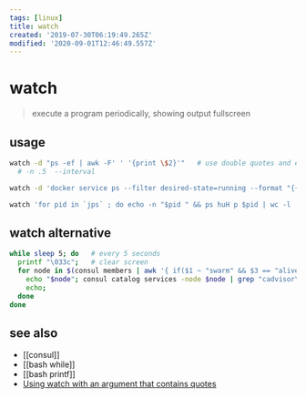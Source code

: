 ```yaml
---
tags: [linux]
title: watch
created: '2019-07-30T06:19:49.265Z'
modified: '2020-09-01T12:46:49.557Z'
---
```


# watch
> execute a program periodically, showing output fullscreen

## usage
```sh
watch -d "ps -ef | awk -F' ' '{print \$2}'"   # use double quotes and escape $
  # -n .5  --interval

watch -d 'docker service ps --filter desired-state=running --format "{{.Node}} {{.Name}}" $(docker service ls --filter mode=replicated -q)'

watch 'for pid in `jps` ; do echo -n "$pid " && ps huH p $pid | wc -l ; done'     # poor man java monitoring
```

## watch alternative
```sh
while sleep 5; do   # every 5 seconds
  printf "\033c";   # clear screen
  for node in $(consul members | awk '{ if($1 ~ "swarm" && $3 == "alive"){ print $1} }'); do 
    echo "$node"; consul catalog services -node $node | grep "cadvisor\|export"; 
    echo; 
  done
done
```

## see also
- [[consul]]
- [[bash while]]
- [[bash printf]]
- [Using watch with an argument that contains quotes](https://superuser.com/a/276706)
